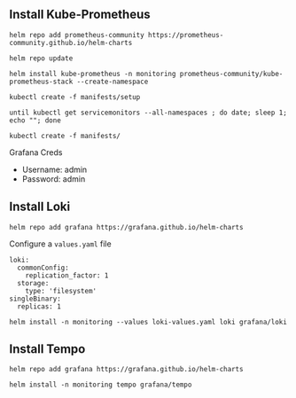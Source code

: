 ## Install Kube-Prometheus

```
helm repo add prometheus-community https://prometheus-community.github.io/helm-charts
```

```
helm repo update
```

```
helm install kube-prometheus -n monitoring prometheus-community/kube-prometheus-stack --create-namespace
```

```
kubectl create -f manifests/setup

until kubectl get servicemonitors --all-namespaces ; do date; sleep 1; echo ""; done

kubectl create -f manifests/
```

Grafana Creds
- Username: admin
- Password: admin

## Install Loki

```
helm repo add grafana https://grafana.github.io/helm-charts
```

Configure a `values.yaml` file
```
loki:
  commonConfig:
    replication_factor: 1
  storage:
    type: 'filesystem'
singleBinary:
  replicas: 1
```

```
helm install -n monitoring --values loki-values.yaml loki grafana/loki
```
## Install Tempo

```
helm repo add grafana https://grafana.github.io/helm-charts
```

```
helm install -n monitoring tempo grafana/tempo
```